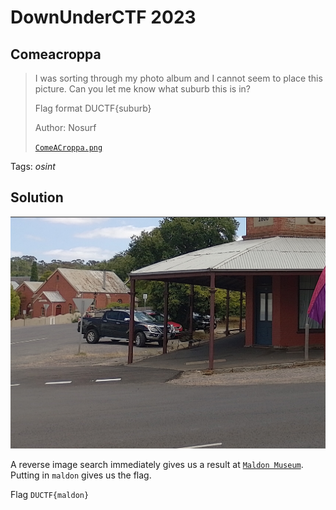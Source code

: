 # DownUnderCTF 2023

## Comeacroppa

> I was sorting through my photo album and I cannot seem to place this picture. Can you let me know what suburb this is in?
> 
> Flag format DUCTF{suburb}
>
>  Author: Nosurf
>
> [`ComeACroppa.png`](ComeACroppa.png)

Tags: _osint_

## Solution

![](ComeACroppa.png)

A reverse image search immediately gives us a result at [`Maldon Museum`](https://tours.maldonmuseum.com.au/index.php/mobile/walks/9). Putting in `maldon` gives us the flag.

Flag `DUCTF{maldon}`